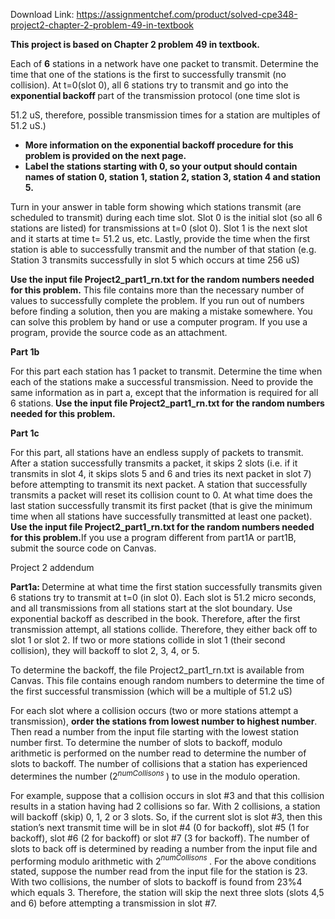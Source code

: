 Download Link: https://assignmentchef.com/product/solved-cpe348-project2-chapter-2-problem-49-in-textbook
<br>



<strong>This project is based on Chapter 2 problem 49 in textbook. </strong>

Each of <strong>6</strong> stations in a network have one packet to transmit.  Determine the time that one of the stations is the first to successfully transmit (no collision).  At t=0(slot 0), all 6 stations try to transmit and go into the <strong>exponential backoff </strong>part of the transmission protocol (one time slot is

51.2 uS, therefore, possible transmission times for a station are multiples of 51.2 uS.)

<ul>

 <li><strong>More information on the exponential backoff procedure for this problem is provided on the next page.</strong></li>

 <li><strong>Label the stations starting with 0, so your output should contain names of station 0, station 1, station 2, station 3, station 4 and station 5.</strong></li>

</ul>

Turn in your answer in table form showing which stations transmit (are scheduled to transmit) during each time slot.  Slot 0 is the initial slot (so all 6 stations are listed) for transmissions at t=0 (slot 0).  Slot 1 is the next slot and it starts at time t= 51.2 us, etc.  Lastly, provide the time when the first station is able to successfully transmit and the number of that station (e.g. Station 3 transmits successfully in slot 5 which occurs at time 256 uS)




<strong>Use the input file Project2_part1_rn.txt for the random numbers needed for this problem.</strong>  This file contains more than the necessary number of values to successfully complete the problem.  If you run out of numbers before finding a solution, then you are making a mistake somewhere. You can solve this problem by hand or use a computer program.  If you use a program, provide the source code as an attachment.




<strong> </strong>

<strong>Part 1b </strong>

For this part each station has 1 packet to transmit.  Determine the time when each of the stations make a successful transmission.  Need to provide the same information as in part a, except that the information is required for all 6 stations.<strong>  Use the input file Project2_part1_rn.txt for the random numbers needed for this problem. </strong>

<strong> </strong>

<strong> </strong>

<strong>Part 1c </strong>

For this part, all stations have an endless supply of packets to transmit. After a station successfully transmits a packet, it skips 2 slots (i.e. if it transmits in slot 4, it skips slots 5 and 6 and tries its next packet in slot 7) before attempting to transmit its next packet. A station that successfully transmits a packet will reset its collision count to 0. At what time does the last station successfully transmit its first packet (that is give the minimum time when all stations have successfully transmitted at least one packet). <strong>Use the input file Project2_part1_rn.txt for the random numbers needed for this problem.</strong>If you use a program different from part1A or part1B, submit the source code on Canvas.

<strong><em>                       </em></strong>Project 2 addendum

<strong>Part1a: </strong> Determine at what time the first station successfully transmits given 6 stations try to transmit at t=0 (in slot 0).  Each slot is 51.2 micro seconds, and all transmissions from all stations start at the slot boundary.  Use exponential backoff as described in the book.  Therefore, after the first transmission attempt, all stations collide. Therefore, they either back off to slot 1 or slot 2.  If two or more stations collide in slot 1 (their second collision), they will backoff to slot 2, 3, 4, or 5.




To determine the backoff, the file Project2_part1_rn.txt is available from Canvas.  This file contains enough random numbers to determine the time of the first successful transmission (which will be a multiple of 51.2 uS)




For each slot where a collision occurs (two or more stations attempt a transmission), <strong>order the stations from lowest number to highest number</strong>.  Then read a number from the input file starting with the lowest station number first.  To determine the number of slots to backoff, modulo arithmetic is performed on the number read to determine the number of slots to backoff.   The number of collisions that a station has experienced determines the number (2<em><sup>numCollisons </sup></em>) to use in the modulo operation.




For example, suppose that a collision occurs in slot #3 and that this collision results in a station having had 2 collisions so far.   With 2 collisions, a station will backoff (skip) 0, 1, 2 or 3 slots. So, if the current slot is slot #3, then this station’s next transmit time will be in slot #4 (0 for backoff), slot #5 (1 for backoff), slot #6 (2 for backoff) or slot #7 (3 for backoff).  The number of slots to back off is determined by reading a number from the input file and performing modulo arithmetic with 2<em><sup>numCollisons </sup></em>.  For the above conditions stated, suppose the number read from the input file for the station is 23.  With two collisions, the number of slots to backoff is found from 23%4 which equals 3.  Therefore, the station will skip the next three slots (slots 4,5 and 6) before attempting a transmission in slot #7.